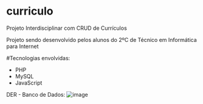 # curriculo
Projeto Interdisciplinar com CRUD de Currículos

Projeto sendo desenvolvido pelos alunos do 2ºC de Técnico em Informática para Internet

#Tecnologias envolvidas:

- PHP
- MySQL
- JavaScript


DER - Banco de Dados:
![image](https://user-images.githubusercontent.com/53703505/184639009-602d16d7-3fe8-4cfd-adc5-ac9abfb30794.png)
